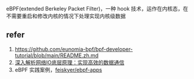 

eBPF(extended Berkeley Packet Filter)，一种 hook 技术，运作在内核态，在不需要重启和修改内核的情况下处理实现内核级数据


## refer

1. https://github.com/eunomia-bpf/bpf-developer-tutorial/blob/main/README.zh.md
2. [深入解析网络IO底层原理：实现高效的数据通信](https://mp.weixin.qq.com/s/rD0zA4EcQZVr92fM4f1IwQ)
3. eBPF 实践案例，[feiskyer/ebpf-apps](https://github.com/feiskyer/ebpf-apps.git)